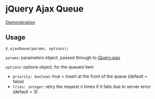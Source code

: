 # jQuery Ajax Queue

[Demonstration](http://git.macropus.org/jquery-spotify/demo/)

## Usage

    $.ajaxQueue(params, options);
    
`params`: parameters object, passed through to [jQuery.ajax](http://api.jquery.com/jquery.ajax/)

`options`: options object, for the queued item

* `priority: boolean`: true = insert at the front of the queue (default = false)
* `tries: integer`: retry the request n times if it fails due to server error (default = 3)
